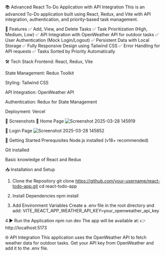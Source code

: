 📚 Advanced React To-Do Application with API Integration
This is an advanced To-Do application built using React, Redux, and Vite with API integration, authentication, and priority-based task management.

🎯 Features
✅ Add, View, and Delete Tasks
✅ Task Prioritization (High, Medium, Low)
✅ API Integration with OpenWeather API for outdoor tasks
✅ User Authentication (Mock Login/Logout)
✅ Persistent Data with Local Storage
✅ Fully Responsive Design using Tailwind CSS
✅ Error Handling for API requests
✅ Tasks Sorted by Priority Automatically

🛠️ Tech Stack
Frontend: React, Redux, Vite

State Management: Redux Toolkit

Styling: Tailwind CSS

API Integration: OpenWeather API

Authentication: Redux for State Management

Deployment: Vercel

📸 Screenshots
🎨 Home Page
![Screenshot 2025-03-28 145919](https://github.com/user-attachments/assets/94d96e05-219f-4628-9462-b708f9d40dfc)

🔐 Login Page
![Screenshot 2025-03-28 145852](https://github.com/user-attachments/assets/27970343-7057-4624-bc04-66550ec93e28)

🚀 Getting Started
Prerequisites
Node.js installed (v18+ recommended)

Git installed

Basic knowledge of React and Redux

📥 Installation and Setup

1. Clone the Repository
git clone https://github.com/your-username/react-todo-app.git
cd react-todo-app

2. Install Dependencies
npm install

3. Add Environment Variables
Create a .env file in the root directory and add:
VITE_REACT_APP_WEATHER_API_KEY=your_openweather_api_key

4.▶️ Run the Application
npm run dev
The app will be available at:
👉 http://localhost:5173

🌐 API Integration
This application uses the OpenWeather API to fetch weather data for outdoor tasks.
Get your API key from OpenWeather and add it to the .env file.
